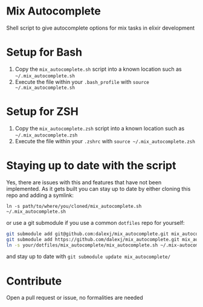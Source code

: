 # Mix Autocomplete
Shell script to give autocomplete options for mix tasks in elixir development

# Setup for Bash
1. Copy the `mix_autocomplete.sh` script into a known location such as `~/.mix_autocomplete.sh`
2. Execute the file within your `.bash_profile` with `source ~/.mix_autocomplete.sh`

# Setup for ZSH
1. Copy the `mix_autocomplete.zsh` script into a known location such as `~/.mix_autocomplete.zsh`
2. Execute the file within your `.zshrc` with `source ~/.mix_autocomplete.zsh`

# Staying up to date with the script
Yes, there are issues with this and features that have not been implemented.
As it gets built you can stay up to date by either cloning this repo and adding a symlink:
```
ln -s path/to/where/you/cloned/mix_autocomplete.sh ~/.mix_autocomplete.sh
```
or use a git submodule if you use a common `dotfiles` repo for yourself:
```bash
git submodule add git@github.com:dalexj/mix_autocomplete.git mix_autocomplete # ssh
git submodule add https://github.com/dalexj/mix_autocomplete.git mix_autocomplete # https
ln -s your/dotfiles/mix_autocomplete/mix_autocomplete.sh ~/.mix-autocomplete.sh
```

and stay up to date with `git submodule update mix_autocomplete/`

# Contribute

Open a pull request or issue, no formalities are needed
